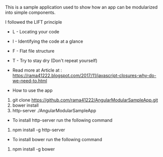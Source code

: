 This is a sample application used to show how an app can be modularized into simple components.

I followed the LIFT principle

* L - Locating your code
* I - Identifying the code at a glance
* F - Flat file structure
* T - Try to stay dry (Don't repeat yourself)

* Read more at Article at : https://rama41222.blogspot.com/2017/11/javascript-closures-why-do-we-need-to.html

* How to use the app

1. git clone https://github.com/rama41222/AngularModularSampleApp.git
2. bower install
3. http-server ./AngularModularSampleApp

* To install http-server run the following command
1. npm install -g http-server

* To install bower run the following command
1. npm install -g bower
